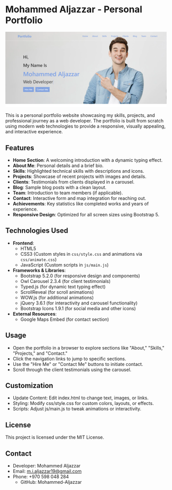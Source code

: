 # Mohammed Aljazzar - Personal Portfolio

![Portfolio Banner](screenshots/home.png) 

This is a personal portfolio website showcasing my skills, projects, and professional journey as a web developer. The portfolio is built from scratch using modern web technologies to provide a responsive, visually appealing, and interactive experience.

## Features
- **Home Section**: A welcoming introduction with a dynamic typing effect.
- **About Me**: Personal details and a brief bio.
- **Skills**: Highlighted technical skills with descriptions and icons.
- **Projects**: Showcase of recent projects with images and details.
- **Clients**: Testimonials from clients displayed in a carousel.
- **Blog**: Sample blog posts with a clean layout.
- **Team**: Introduction to team members (if applicable).
- **Contact**: Interactive form and map integration for reaching out.
- **Achievements**: Key statistics like completed works and years of experience.
- **Responsive Design**: Optimized for all screen sizes using Bootstrap 5.

## Technologies Used
- **Frontend**:
  - HTML5
  - CSS3 (Custom styles in `css/style.css` and animations via `css/animate.css`)
  - JavaScript (Custom scripts in `js/main.js`)
- **Frameworks & Libraries**:
  - Bootstrap 5.2.0 (for responsive design and components)
  - Owl Carousel 2.3.4 (for client testimonials)
  - Typed.js (for dynamic text typing effect)
  - ScrollReveal (for scroll animations)
  - WOW.js (for additional animations)
  - jQuery 3.6.1 (for interactivity and carousel functionality)
  - Bootstrap Icons 1.9.1 (for social media and other icons)
- **External Resources**:
  - Google Maps Embed (for contact section)

## Usage
  - Open the portfolio in a browser to explore sections like "About," "Skills," "Projects," and "Contact."
  - Click the navigation links to jump to specific sections.
  - Use the "Hire Me" or "Contact Me" buttons to initiate contact.
  - Scroll through the client testimonials using the carousel.

## Customization
  - Update Content: Edit index.html to change text, images, or links.
  - Styling: Modify css/style.css for custom colors, layouts, or effects.
  - Scripts: Adjust js/main.js to tweak animations or interactivity.

## License
  This project is licensed under the MIT License.

## Contact
  - Developer: Mohammed Aljazzar
  - Email: m.i.aljazzar19@gmail.com
  - Phone: +970 598 048 284
    - GitHub: Mohammed-Aljazzar
